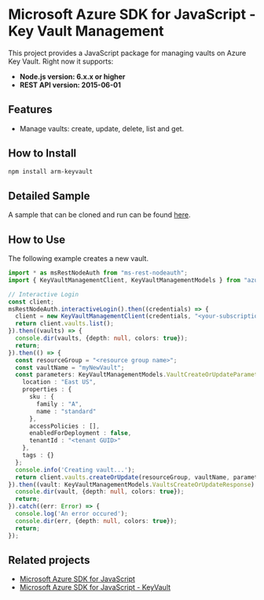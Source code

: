 # Microsoft Azure SDK for JavaScript - Key Vault Management

This project provides a JavaScript package for managing vaults on Azure Key Vault. Right now it supports:
- **Node.js version: 6.x.x or higher**
- **REST API version: 2015-06-01**

## Features

- Manage vaults: create, update, delete, list and get.

## How to Install

```bash
npm install arm-keyvault
```

## Detailed Sample
A sample that can be cloned and run can be found [here](https://github.com/Azure-Samples/key-vault-node-getting-started).

## How to Use

The following example creates a new vault.

```TypeScript
import * as msRestNodeAuth from "ms-rest-nodeauth";
import { KeyVaultManagementClient, KeyVaultManagementModels } from "azure-arm-keyvault";

// Interactive Login
const client;
msRestNodeAuth.interactiveLogin().then((credentials) => {
  client = new KeyVaultManagementClient(credentials, "<your-subscription-id>");
  return client.vaults.list();
}).then((vaults) => {
  console.dir(vaults, {depth: null, colors: true});
  return;
}).then(() => {
  const resourceGroup = "<resource group name>";
  const vaultName = "myNewVault";
  const parameters: KeyVaultManagementModels.VaultCreateOrUpdateParameters = {
    location : "East US",
    properties : {
      sku : {
        family : "A",
        name : "standard"
      },
      accessPolicies : [],
      enabledForDeployment : false,
      tenantId : "<tenant GUID>"
    },
    tags : {}
  };
  console.info('Creating vault...');
  return client.vaults.createOrUpdate(resourceGroup, vaultName, parameters);
}).then((vault: KeyVaultManagementModels.VaultsCreateOrUpdateResponse) => {
  console.dir(vault, {depth: null, colors: true});
  return;
}).catch((err: Error) => {
  console.log('An error occured');
  console.dir(err, {depth: null, colors: true});
  return;
});
```

## Related projects

- [Microsoft Azure SDK for JavaScript](https://github.com/Azure/azure-sdk-for-js)
- [Microsoft Azure SDK for JavaScript - KeyVault](https://github.com/Azure/azure-sdk-for-js/tree/master/packages/keyvault)
